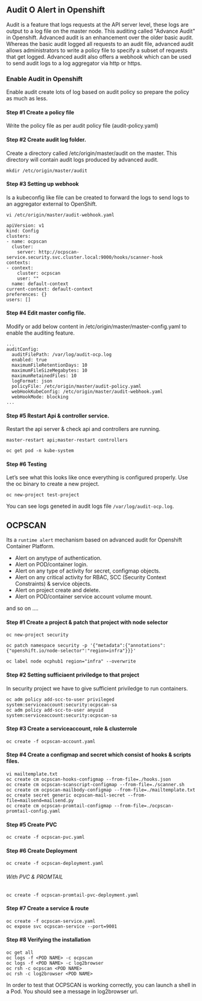 ## Audit O Alert in Openshift

Audit is a feature that logs requests at the API server level, these logs are output to a log file on the master node. This auditing called "Advance Audit" in Openshift. Advanced audit is an enhancement over the older basic audit. Whereas the basic audit logged all requests to an audit file, advanced audit allows administrators to write a policy file to specify a subset of requests that get logged. Advanced audit also offers a webhook which can be used to send audit logs to a log aggregator via http or https.

### Enable Audit in Openshift

Enable audit create lots of log based on audit policy so prepare the policy as much as less.

#### Step #1 Create a policy file

Write the policy file as per audit policy file (audit-policy.yaml)

#### Step #2 Create audit log folder.

Create a directory called /etc/origin/master/audit on the master. This directory will contain audit logs produced by advanced audit.

```mkdir /etc/origin/master/audit```

#### Step #3 Setting up webhook

Is a kubeconfig like file can be created to forward the logs to send logs to an aggregator external to OpenShift.

```vi /etc/origin/master/audit-webhook.yaml```

```
apiVersion: v1
kind: Config
clusters:
- name: ocpscan
  cluster:
    server: http://ocpscan-service.security.svc.cluster.local:9000/hooks/scanner-hook
contexts:
- context:
    cluster: ocpscan
    user: ""
  name: default-context
current-context: default-context
preferences: {}
users: []
```

#### Step #4 Edit master config file.

Modify or add below content in  /etc/origin/master/master-config.yaml to enable the auditing feature.

```
...
auditConfig:
  auditFilePath: /var/log/audit-ocp.log
  enabled: true
  maximumFileRetentionDays: 10
  maximumFileSizeMegabytes: 10
  maximumRetainedFiles: 10
  logFormat: json
  policyFile: /etc/origin/master/audit-policy.yaml
  webHookKubeConfig: /etc/origin/master/audit-webhook.yaml
  webHookMode: blocking
...

```

#### Step #5 Restart Api & controller service.

Restart the api server & check api and controllers are running.

```
master-restart api;master-restart controllers

oc get pod -n kube-system
```

#### Step #6 Testing

Let’s see what this looks like once everything is configured properly. Use the oc binary to create a new project.

```oc new-project test-project```

You can see logs geneted in audit logs file ```/var/log/audit-ocp.log```.

## OCPSCAN
Its a ```runtime alert``` mechanism based on advanced audit for Openshift Container Platform. 

  - Alert on anytype of authentication.
  - Alert on POD/container login.
  - Alert on any type of activity for secret, configmap objects.
  - Alert on any critical activity for RBAC, SCC (Security Context Constraints) & service objects.
  - Alert on project create and delete.
  - Alert on POD/container service account volume mount.

and so on ....

#### Step #1 Create a project & patch that project with node selector

```
oc new-project security

oc patch namespace security -p '{"metadata":{"annotations":{"openshift.io/node-selector":"region=infra"}}}'

oc label node ocphub1 region="infra" --overwrite

```

#### Step #2 Setting sufficiaent priviledge to that project

In security project we have to give sufficient priviledge to run containers.

```
oc adm policy add-scc-to-user privileged system:serviceaccount:security:ocpscan-sa
oc adm policy add-scc-to-user anyuid system:serviceaccount:security:ocpscan-sa

```

#### Step #3 Create a serviceaccount, role & clusterrole

```oc create -f ocpscan-account.yaml```

#### Step #4 Create a configmap and secret which consist of hooks & scripts files.

```
vi mailtemplate.txt
oc create cm ocpscan-hooks-configmap --from-file=./hooks.json
oc create cm ocpscan-scanscript-configmap --from-file=./scanner.sh
oc create cm ocpscan-mailbody-configmap --from-file=./mailtemplate.txt
oc create secret generic ocpscan-mail-secret --from-file=mailsend=mailsend.py
oc create cm ocpscan-promtail-configmap --from-file=./ocpscan-promtail-config.yaml
```

#### Step #5 Create PVC

```oc create -f ocpscan-pvc.yaml```

#### Step #6 Create Deployment

```oc create -f ocpscan-deployment.yaml```

###### With PVC & PROMTAIL

```oc create -f ocpscan-promtail-pvc-deployment.yaml```

#### Step #7 Create a service & route

```
oc create -f ocpscan-service.yaml
oc expose svc ocpscan-service --port=9001

```
#### Step #8 Verifying the installation

```
oc get all
oc logs -f <POD NAME> -c ocpscan
oc logs -f <POD NAME> -c log2browser
oc rsh -c ocpscan <POD NAME> 
oc rsh -c log2browser <POD NAME> 
```

In order to test that OCPSCAN is working correctly, you can launch a shell in a Pod. You should see a message in log2browser url.
